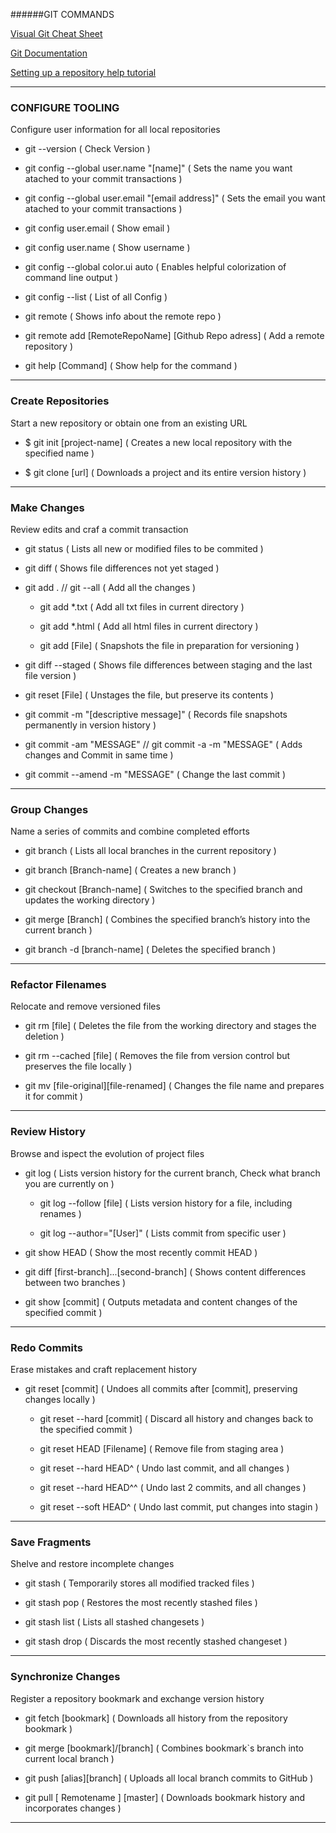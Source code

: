 ######GIT COMMANDS

[Visual Git Cheat Sheet ](http://ndpsoftware.com/git-cheatsheet.html#loc=stash;)

[Git Documentation](https://git-scm.com/docs)

[Setting up a repository help tutorial](https://www.atlassian.com/git/tutorials/setting-up-a-repository)


----------------------------------------------------------------------------------------------------------------------------------------
### CONFIGURE TOOLING
Configure user information for all local repositories

- git --version						                                           ( Check Version )

- git config --global user.name "[name]"                             ( Sets the name you want atached to your commit transactions )

- git config --global user.email "[email address]"                   ( Sets the email you want atached to your commit transactions )

- git config user.email					                                     ( Show email )

- git config user.name                                               ( Show username )

- git config --global color.ui auto                                  ( Enables helpful colorization of command line output )

- git config --list					                                         ( List of all Config )

- git remote								( Shows info about the remote repo )

- git remote add [RemoteRepoName] [Github Repo adress]			( Add a remote repository ) 

- git help [Command]					              	 ( Show help for the command )


----------------------------------------------------------------------------------------------------------------------------------------
### Create Repositories
Start a new repository or obtain one from an existing URL

- $ git init [project-name]					( Creates a new local repository with the specified name )

- $ git clone [url]          ( Downloads a project and its entire version history )


----------------------------------------------------------------------------------------------------------------------------------------
### Make Changes
Review edits and craf a commit transaction

- git status  ( Lists all new or modified files to be commited )

- git diff   ( Shows file differences not yet staged )

- git add . // git --all    ( Add all the changes )

  - git add *.txt     ( Add all txt files in current directory )

  - git add *.html    ( Add all html files in current directory )

  - git add [File]  ( Snapshots the file in preparation for versioning )
  
- git diff --staged   ( Shows file differences between staging and the last file version )

- git reset [File]    ( Unstages the file, but preserve its contents )

- git commit -m "[descriptive message]"   ( Records file snapshots permanently in version history )

- git commit -am "MESSAGE" // git commit -a -m "MESSAGE"	( Adds changes and Commit in same time )

- git commit --amend -m "MESSAGE"				( Change the last commit )


----------------------------------------------------------------------------------------------------------------------------------------
### Group Changes
Name a series of commits and combine completed efforts

- git branch					( Lists all local branches in the current repository )

- git branch [Branch-name]			          ( Creates a new branch )

- git checkout [Branch-name]           	( Switches to the specified branch and updates the working directory )

- git merge [Branch]	              ( Combines the specified branch’s history into the current branch )

- git branch -d [branch-name]			        ( Deletes the specified branch )


----------------------------------------------------------------------------------------------------------------------------------------
### Refactor Filenames
Relocate and remove versioned files

- git rm [file]					( Deletes the file from the working directory and stages the deletion )

- git rm --cached [file]			( Removes the file from version control but preserves the file locally )

- git mv [file-original][file-renamed]		( Changes the file name and prepares it for commit )


----------------------------------------------------------------------------------------------------------------------------------------
### Review History
Browse and ispect the evolution of project files

- git log					( Lists version history for the current branch, Check what branch you are currently on )

  - git log --follow [file]			( Lists version history for a file, including renames )

  - git log --author="[User]"			( Lists commit from specific user )

- git show HEAD					( Show the most recently commit HEAD )

- git diff [first-branch]...[second-branch]	( Shows content differences between two branches )

- git show [commit]				( Outputs metadata and content changes of the specified commit )


----------------------------------------------------------------------------------------------------------------------------------------
### Redo Commits
Erase mistakes and craft replacement history

- git reset [commit]				( Undoes all commits after [commit], preserving changes locally )

  - git reset --hard [commit]			( Discard all history and changes back to the specified commit )

  - git reset HEAD [Filename]			( Remove file from staging area )

  - git reset --hard HEAD^			( Undo last commit, and all changes )

  - git reset --hard HEAD^^			( Undo last 2 commits, and all changes )

  - git reset --soft HEAD^			( Undo last commit, put changes into stagin )


----------------------------------------------------------------------------------------------------------------------------------------
### Save Fragments
Shelve and restore incomplete changes

- git stash					( Temporarily stores all modified tracked files )

- git stash pop					( Restores the most recently stashed files )

- git stash list				( Lists all stashed changesets )

- git stash drop				( Discards the most recently stashed changeset )


----------------------------------------------------------------------------------------------------------------------------------------
### Synchronize Changes
Register a repository bookmark and exchange version history

- git fetch [bookmark]				( Downloads all history from the repository bookmark )

- git merge [bookmark]/[branch]			( Combines bookmark`s branch into current local branch )

- git push [alias][branch]			( Uploads all local branch commits to GitHub )

- git pull [ Remotename ] [master]		( Downloads bookmark history and incorporates changes )


----------------------------------------------------------------------------------------------------------------------------------------
